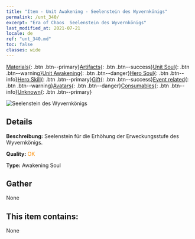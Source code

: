 ```yaml
---
title: "Item - Unit Awakening - Seelenstein des Wyvernkönigs"
permalink: /unt_340/
excerpt: "Era of Chaos  Seelenstein des Wyvernkönigs"
last_modified_at: 2021-07-21
locale: de
ref: "unt_340.md"
toc: false
classes: wide
---
```

 [Materials](/ItemsDE/){: .btn .btn--primary}[Artifacts](/ItemsDE/Artifacts/){: .btn .btn--success}[Unit Soul](/ItemsDE/UnitSoul/){: .btn .btn--warning}[Unit Awakening](/ItemsDE/UnitAwakening/){: .btn .btn--danger}[Hero Soul](/ItemsDE/HeroSoul/){: .btn .btn--info}[Hero Skill](/ItemsDE/HeroSkill/){: .btn .btn--primary}[Gift](/ItemsDE/Gift/){: .btn .btn--success}[Event related](/ItemsDE/Events/){: .btn .btn--warning}[Avatars](/ItemsDE/Avatars/){: .btn .btn--danger}[Consumables](/ItemsDE/Consumables/){: .btn .btn--info}[Unknown](/ItemsDE/Unknown/){: .btn .btn--primary}

 ![Seelenstein des Wyvernkönigs](/images/u/tia_feilong.jpg)

## Details
 **Beschreibung:** Seelenstein für die Erhöhung der Erweckungsstufe des Wyvernkönigs.

 **Quality:** <span style="color: #FF8C00">OK</span>

 **Type:** Awakening Soul

## Gather

  None

## This item contains:

  None

